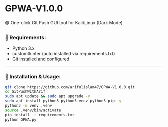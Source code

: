 # GPWA-V1.0.0

🟢 One-click Git Push GUI tool for Kali/Linux (Dark Mode)

### 🔧 Requirements:
- Python 3.x
- customtkinter (auto installed via requirements.txt)
- Git installed and configured

---

### 🚀 Installation & Usage:

```bash
git clone https://github.com/arifulislam47/GPWA-V1.0.0.git
cd GitPushWithArif
sudo apt update && sudo apt upgrade -y
sudo apt install python3 python3-venv python3-pip -y
python3 -m venv .venv
source .venv/bin/activate
pip install -r requirements.txt
python GPWA.py


